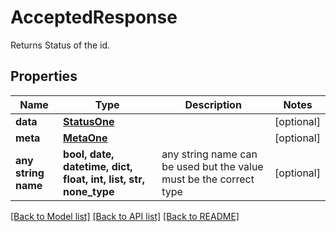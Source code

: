 # AcceptedResponse

Returns Status of the id.

## Properties
Name | Type | Description | Notes
------------ | ------------- | ------------- | -------------
**data** | [**StatusOne**](StatusOne.md) |  | [optional] 
**meta** | [**MetaOne**](MetaOne.md) |  | [optional] 
**any string name** | **bool, date, datetime, dict, float, int, list, str, none_type** | any string name can be used but the value must be the correct type | [optional]

[[Back to Model list]](../README.md#documentation-for-models) [[Back to API list]](../README.md#documentation-for-api-endpoints) [[Back to README]](../README.md)


